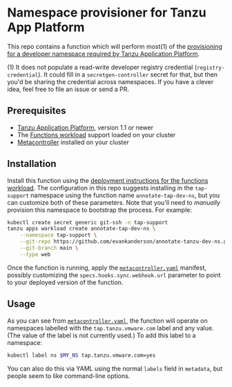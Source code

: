 # Namespace provisioner for Tanzu App Platform

This repo contains a function which will perform most(1) of the
[provisioning for a developer namespace required by Tanzu Application Platform](https://docs.vmware.com/en/VMware-Tanzu-Application-Platform/1.1/tap/GUID-install-components.html#set-up-developer-namespaces-to-use-installed-packages-2).

(1) It does not populate a read-write developer registry credential
(`registry-credential`). It could fill in a `secretgen-controller` secret for
that, but then you'd be sharing the credential across namespaces. If you have a
clever idea, feel free to file an issue or send a PR.

## Prerequisites

- [Tanzu Application Platform](https://docs.vmware.com/en/VMware-Tanzu-Application-Platform/1.1/tap/GUID-overview.html),
  version 1.1 or newer
- The
  [Functions workload](https://docs.vmware.com/en/VMware-Tanzu-Application-Platform/1.1/tap/GUID-workloads-using-functions.html)
  support loaded on your cluster
- [Metacontroller](https://metacontroller.github.io/metacontroller/guide/install.html#install-metacontroller-using-kustomize)
  installed on your cluster

## Installation

Install this function using the
[deployment instructions for the functions workload](https://docs.vmware.com/en/VMware-Tanzu-Application-Platform/1.1/tap/GUID-workloads-using-functions.html#deploy-your-function-6).
The configuration in this repo suggests installing in the `tap-support`
namespace using the function name `annotate-tap-dev-ns`, but you can customize
both of these parameters. Note that you'll need to _manually_ provision this
namespace to bootstrap the process. For example:

```bash
kubectl create secret generic git-ssh -n tap-support
tanzu apps workload create annotate-tap-dev-ns \
    --namespace tap-support \
    --git-repo https://github.com/evankanderson/annotate-tanzu-dev-ns.git \
    --git-branch main \
    --type web
```

Once the function is running, apply the
[`metacontroller.yaml`](./metacontroller.yaml) manifest, possibly customizing
the `specs.hooks.sync.webhook.url` parameter to point to your deployed version
of the function.

## Usage

As you can see from [`metacontroller.yaml`](./metacontroller.yaml#L11), the
function will operate on namespaces labelled with the `tap.tanzu.vmware.com`
label and any value. (The value of the label is not currently used.) To add this
label to a namespace:

```bash
kubectl label ns $MY_NS tap.tanzu.vmware.com=yes
```

You can also do this via YAML using the normal `labels` field in `metadata`, but
people seem to like command-line options.
